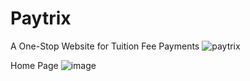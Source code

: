 # Paytrix
A One-Stop Website for Tuition Fee Payments 
![paytrix](https://user-images.githubusercontent.com/92975269/170434258-fcb867de-fb74-4429-9540-66614f0dfabf.jpg)

Home Page
![image](https://user-images.githubusercontent.com/92975269/170434657-4d203ca8-82c1-476f-aa6c-844363c5c363.png)
